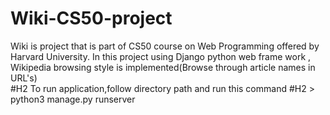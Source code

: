 # Wiki-CS50-project
Wiki is project that is part of CS50 course on Web Programming offered by Harvard University.
In this project using Django python web frame work , Wikipedia browsing style is implemented(Browse through article names in URL's)
</br>
#H2 To run application,follow directory path and run this command
#H2 > python3 manage.py runserver
